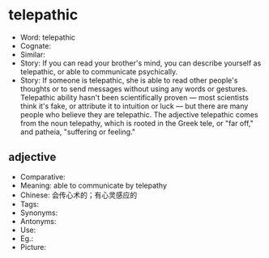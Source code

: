 # telepathic

- Word: telepathic
- Cognate: 
- Similar: 
- Story: If you can read your brother's mind, you can describe yourself as telepathic, or able to communicate psychically.
- Story: If someone is telepathic, she is able to read other people's thoughts or to send messages without using any words or gestures. Telepathic ability hasn't been scientifically proven — most scientists think it's fake, or attribute it to intuition or luck — but there are many people who believe they are telepathic. The adjective telepathic comes from the noun telepathy, which is rooted in the Greek tele, or "far off," and patheia, "suffering or feeling."

## adjective

- Comparative: 
- Meaning: able to communicate by telepathy
- Chinese: 会传心术的；有心灵感应的
- Tags: 
- Synonyms: 
- Antonyms: 
- Use: 
- Eg.: 
- Picture: 

